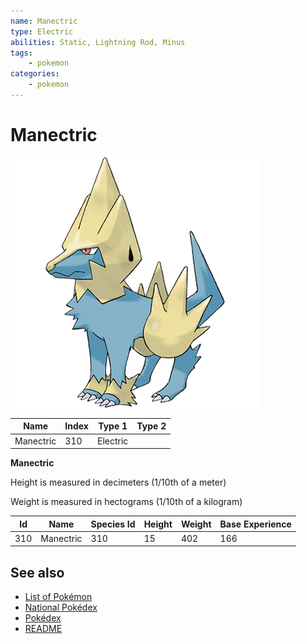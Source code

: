 ```yaml
---
name: Manectric
type: Electric
abilities: Static, Lightning Rod, Minus
tags:
    - pokemon
categories:
    - pokemon
---
```


# Manectric


![Manectric](images/310.png)

| **Name** | **Index** | **Type 1** | **Type 2** |
|----|----|----|----|
| Manectric | 310 | Electric  |  |

**Manectric** 


Height is measured in decimeters (1/10th of a meter)

Weight is measured in hectograms (1/10th of a kilogram)

| **Id** | **Name** | **Species Id** | **Height** | **Weight** | **Base Experience** |
|--------|----------|----------------|------------|------------|---------------------|
| 310 | Manectric | 310 | 15 | 402 | 166 |


## See also

- [List of Pokémon](../pokemon.md)
- [National Pokédex](../national_pokedex.md)
- [Pokédex](../pokedex.md)
- [README](../README.md)
